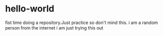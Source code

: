 # hello-world
fist time doing a repository.Just practice so don't mind this.
i am a random person from the internet
i am just trying this out
